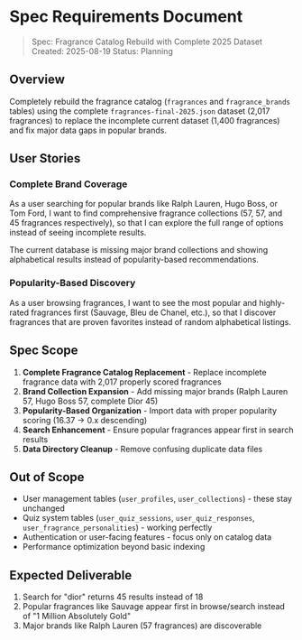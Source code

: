 # Spec Requirements Document

> Spec: Fragrance Catalog Rebuild with Complete 2025 Dataset
> Created: 2025-08-19
> Status: Planning

## Overview

Completely rebuild the fragrance catalog (`fragrances` and `fragrance_brands` tables) using the complete `fragrances-final-2025.json` dataset (2,017 fragrances) to replace the incomplete current dataset (1,400 fragrances) and fix major data gaps in popular brands.

## User Stories

### Complete Brand Coverage

As a user searching for popular brands like Ralph Lauren, Hugo Boss, or Tom Ford, I want to find comprehensive fragrance collections (57, 57, and 45 fragrances respectively), so that I can explore the full range of options instead of seeing incomplete results.

The current database is missing major brand collections and showing alphabetical results instead of popularity-based recommendations.

### Popularity-Based Discovery

As a user browsing fragrances, I want to see the most popular and highly-rated fragrances first (Sauvage, Bleu de Chanel, etc.), so that I discover fragrances that are proven favorites instead of random alphabetical listings.

## Spec Scope

1. **Complete Fragrance Catalog Replacement** - Replace incomplete fragrance data with 2,017 properly scored fragrances
2. **Brand Collection Expansion** - Add missing major brands (Ralph Lauren 57, Hugo Boss 57, complete Dior 45)
3. **Popularity-Based Organization** - Import data with proper popularity scoring (16.37 → 0.x descending)
4. **Search Enhancement** - Ensure popular fragrances appear first in search results
5. **Data Directory Cleanup** - Remove confusing duplicate data files

## Out of Scope

- User management tables (`user_profiles`, `user_collections`) - these stay unchanged
- Quiz system tables (`user_quiz_sessions`, `user_quiz_responses`, `user_fragrance_personalities`) - working perfectly
- Authentication or user-facing features - focus only on catalog data
- Performance optimization beyond basic indexing

## Expected Deliverable

1. Search for "dior" returns 45 results instead of 18
2. Popular fragrances like Sauvage appear first in browse/search instead of "1 Million Absolutely Gold"
3. Major brands like Ralph Lauren (57 fragrances) are discoverable